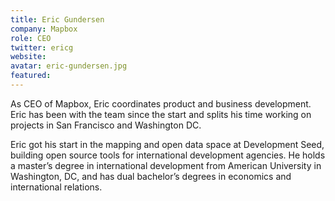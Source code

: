```yaml
---
title: Eric Gundersen
company: Mapbox
role: CEO
twitter: ericg
website: 
avatar: eric-gundersen.jpg
featured:
---
```

As CEO of Mapbox, Eric coordinates product and business development. Eric has been with the team since the start and splits his time working on projects in San Francisco and Washington DC.

Eric got his start in the mapping and open data space at Development Seed, building open source tools for international development agencies. He holds a master’s degree in international development from American University in Washington, DC, and has dual bachelor’s degrees in economics and international relations.
